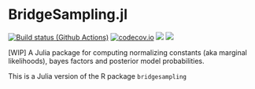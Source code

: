 # BridgeSampling.jl
[![Build status (Github Actions)](https://github.com/sqwayer/BridgeSampling.jl/workflows/CI/badge.svg)](https://github.com/sqwayer/BridgeSampling.jl/actions)
[![codecov.io](http://codecov.io/github/sqwayer/BridgeSampling.jl/coverage.svg?branch=main)](http://codecov.io/github/sqwayer/BridgeSampling.jl?branch=main)
[![](https://img.shields.io/badge/docs-stable-blue.svg)](https://sqwayer.github.io/BridgeSampling.jl/dev/)
[![](https://img.shields.io/badge/docs-dev-blue.svg)](https://sqwayer.github.io/BridgeSampling.jl/dev/)

[WIP] A Julia package for computing normalizing constants (aka marginal likelihoods), bayes factors and posterior model probabilities.

This is a Julia version of the R package `bridgesampling`